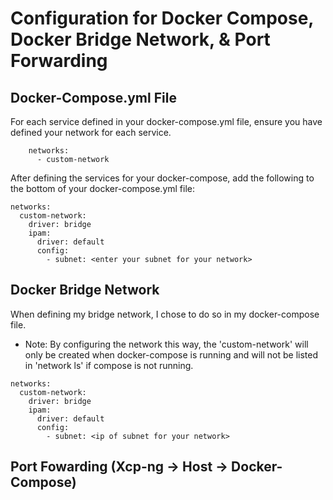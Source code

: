 # Configuration for Docker Compose, Docker Bridge Network, &  Port Forwarding

## Docker-Compose.yml File

For each service defined in your docker-compose.yml file, ensure you have defined your network for each service.
```
    networks:
      - custom-network
```

After defining the services for your docker-compose, add the following to the bottom of your docker-compose.yml file:
```
networks:
  custom-network:
    driver: bridge
    ipam:
      driver: default
      config:
        - subnet: <enter your subnet for your network>
```

## Docker Bridge Network
When defining my bridge network, I chose to do so in my docker-compose file. 

*    Note: By configuring the network this way, the 'custom-network' will only be created when docker-compose is running and will not be listed in 'network ls' if compose is not running.

```
networks:
  custom-network:
    driver: bridge
    ipam:
      driver: default
      config:
        - subnet: <ip of subnet for your network>
```

## Port Fowarding (Xcp-ng -> Host -> Docker-Compose)

